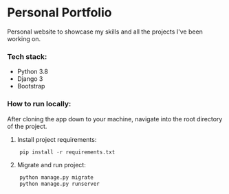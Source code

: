# Personal Portfolio

Personal website to showcase my skills and all the projects I've been working on. 

### Tech stack:

* Python 3.8
* Django 3
* Bootstrap

### How to run locally:

After cloning the app down to your machine, navigate into the root directory of the project. 

1. Install project requirements:
```Python
    pip install -r requirements.txt
```
2. Migrate and run project:
```Python
    python manage.py migrate
    python manage.py runserver
```